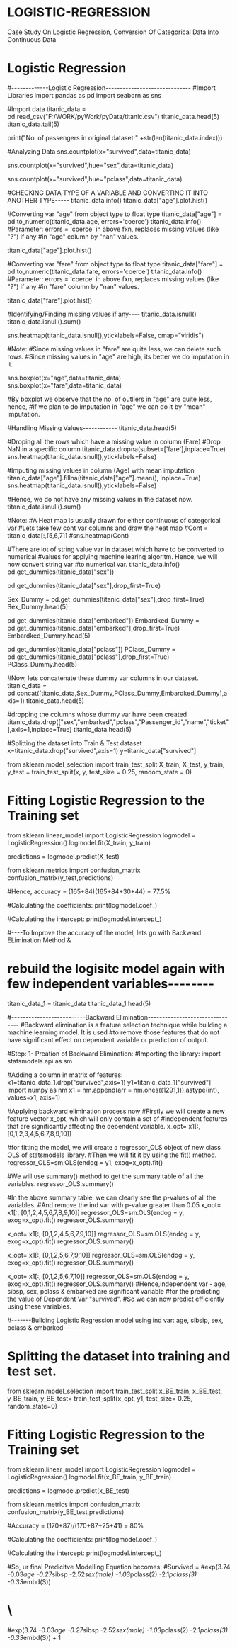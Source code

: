 # LOGISTIC-REGRESSION
Case Study On Logistic Regression, Conversion Of Categorical Data Into Continuous Data
# Logistic Regression

#-------------Logistic Regression------------------------------
#Import Libraries
import pandas as pd
import seaborn as sns

#Import data 
titanic_data = pd.read_csv("F:/WORK/pyWork/pyData/titanic.csv")
titanic_data.head(5)
titanic_data.tail(5)

print("No. of passengers in original dataset:" +str(len(titanic_data.index)))

#Analyzing Data
sns.countplot(x="survived",data=titanic_data)

sns.countplot(x="survived",hue="sex",data=titanic_data)

sns.countplot(x="survived",hue="pclass",data=titanic_data)

#CHECKING DATA TYPE OF A VARIABLE AND CONVERTING IT INTO ANOTHER TYPE-----
titanic_data.info()
titanic_data["age"].plot.hist()

#Converting var "age" from object type to float type
titanic_data["age"] = pd.to_numeric(titanic_data.age, errors='coerce')
titanic_data.info()
#Parameter: errors = 'coerce' in above fxn, replaces missing values (like "?") if any
#in "age" column by "nan" values.

titanic_data["age"].plot.hist()

#Converting var "fare" from object type to float type
titanic_data["fare"] = pd.to_numeric(titanic_data.fare, errors='coerce')
titanic_data.info()
#Parameter: errors = 'coerce' in above fxn, replaces missing values (like "?") if any
#in "fare" column by "nan" values.

titanic_data["fare"].plot.hist()

#Identifying/Finding missing values if any----
titanic_data.isnull()
titanic_data.isnull().sum()

sns.heatmap(titanic_data.isnull(),yticklabels=False, cmap="viridis")

#Note: 
#Since missing values in "fare" are quite less, we can delete such rows.
#Since missing values in "age" are high, its better we do imputation in it.

sns.boxplot(x="age",data=titanic_data)
sns.boxplot(x="fare",data=titanic_data)

#By boxplot we observe that the no. of outliers in "age" are quite less, hence,
#if we plan to do imputation in "age" we can do it by "mean" imputation.

#Handling Missing Values------------
titanic_data.head(5)

#Droping all the rows which have a missing value in column (Fare)
#Drop NaN in a specific column
titanic_data.dropna(subset=['fare'],inplace=True)
sns.heatmap(titanic_data.isnull(),yticklabels=False)

#Imputing missing values in column (Age) with mean imputation
titanic_data["age"].fillna(titanic_data["age"].mean(), inplace=True)
sns.heatmap(titanic_data.isnull(),yticklabels=False)

#Hence, we do not have any missing values in the dataset now.
titanic_data.isnull().sum()

#Note:
#A Heat map is usually drawn for either continuous of categorical var
#Lets take few cont var columns and draw the heat map
#Cont = titanic_data[:,[5,6,7]]
#sns.heatmap(Cont)

#There are lot of string value var in dataset which have to be converted to numerical
#values for applying machine learing algoritm. Hence, we will now convert string var 
#to numerical var.
titanic_data.info()
pd.get_dummies(titanic_data["sex"])

pd.get_dummies(titanic_data["sex"],drop_first=True)

Sex_Dummy = pd.get_dummies(titanic_data["sex"],drop_first=True)
Sex_Dummy.head(5)

pd.get_dummies(titanic_data["embarked"])
Embardked_Dummy = pd.get_dummies(titanic_data["embarked"],drop_first=True)
Embardked_Dummy.head(5)

pd.get_dummies(titanic_data["pclass"])
PClass_Dummy = pd.get_dummies(titanic_data["pclass"],drop_first=True)
PClass_Dummy.head(5)

#Now, lets concatenate these dummy var columns in our dataset.
titanic_data = pd.concat([titanic_data,Sex_Dummy,PClass_Dummy,Embardked_Dummy],axis=1)
titanic_data.head(5)

#dropping the columns whose dummy var have been created
titanic_data.drop(["sex","embarked","pclass","Passenger_id","name","ticket"],axis=1,inplace=True)
titanic_data.head(5)

#Splitting the dataset into Train & Test dataset
x=titanic_data.drop("survived",axis=1)
y=titanic_data["survived"]

from sklearn.model_selection import train_test_split
X_train, X_test, y_train, y_test = train_test_split(x, y, test_size = 0.25, random_state = 0)

# Fitting Logistic Regression to the Training set
from sklearn.linear_model import LogisticRegression
logmodel = LogisticRegression()
logmodel.fit(X_train, y_train)

predictions = logmodel.predict(X_test)

from sklearn.metrics import confusion_matrix
confusion_matrix(y_test,predictions)

#Hence, accuracy = (165+84)\(165+84+30+44) = 77.5%

#Calculating the coefficients:
print(logmodel.coef_)

#Calculating the intercept:
print(logmodel.intercept_)

#----To Improve the accuracy of the model, lets go with Backward ELimination Method &
# rebuild the logisitc model again with few independent variables--------
titanic_data_1 = titanic_data
titanic_data_1.head(5)

#--------------------------Backward Elimination--------------------------------
#Backward elimination is a feature selection technique while building a machine learning model. It is used
#to remove those features that do not have significant effect on dependent variable or prediction of output.

#Step: 1- Preation of Backward Elimination:
#Importing the library:
import statsmodels.api as sm

#Adding a column in matrix of features:
x1=titanic_data_1.drop("survived",axis=1)
y1=titanic_data_1["survived"]
import numpy as nm
x1 = nm.append(arr = nm.ones((1291,1)).astype(int), values=x1, axis=1)

#Applying backward elimination process now
#Firstly we will create a new feature vector x_opt, which will only contain a set of 
#independent features that are significantly affecting the dependent variable.
x_opt= x1[:, [0,1,2,3,4,5,6,7,8,9,10]]

#for fitting the model, we will create a regressor_OLS object of new class OLS of statsmodels library. 
#Then we will fit it by using the fit() method.
regressor_OLS=sm.OLS(endog = y1, exog=x_opt).fit()

#We will use summary() method to get the summary table of all the variables.
regressor_OLS.summary()

#In the above summary table, we can clearly see the p-values of all the variables. 
#And remove the ind var with p-value greater than 0.05
x_opt= x1[:, [0,1,2,4,5,6,7,8,9,10]]
regressor_OLS=sm.OLS(endog = y, exog=x_opt).fit()
regressor_OLS.summary()

x_opt= x1[:, [0,1,2,4,5,6,7,9,10]]
regressor_OLS=sm.OLS(endog = y, exog=x_opt).fit()
regressor_OLS.summary()

x_opt= x1[:, [0,1,2,5,6,7,9,10]]
regressor_OLS=sm.OLS(endog = y, exog=x_opt).fit()
regressor_OLS.summary()

x_opt= x1[:, [0,1,2,5,6,7,10]]
regressor_OLS=sm.OLS(endog = y, exog=x_opt).fit()
regressor_OLS.summary()
#Hence,independent var - age, sibsp, sex, pclass & embarked are significant variable 
#for the predicting the value of Dependent Var "survived".
#So we can now predict efficiently using these variables.

#-------Building Logistic Regression model using ind var: age, sibsip, sex, pclass & embarked--------  
# Splitting the dataset into training and test set.  
from sklearn.model_selection import train_test_split
x_BE_train, x_BE_test, y_BE_train, y_BE_test= train_test_split(x_opt, y1, test_size= 0.25, random_state=0)

# Fitting Logistic Regression to the Training set
from sklearn.linear_model import LogisticRegression
logmodel = LogisticRegression()
logmodel.fit(x_BE_train, y_BE_train)

predictions = logmodel.predict(x_BE_test)

from sklearn.metrics import confusion_matrix
confusion_matrix(y_BE_test,predictions)

#Accuracy = (170+87)/(170+87+25+41) = 80%

#Calculating the coefficients:
print(logmodel.coef_)

#Calculating the intercept:
print(logmodel.intercept_)

#So, ur final Predicitve Modelling Equation becomes:
#Survived = 
#exp(3.74 -0.03*age -0.27*sibsp -2.52*sex(male) -1.03*pclass(2) -2.1*pclass(3) -0.33*embd(S))
# \
#exp(3.74 -0.03*age -0.27*sibsp -2.52*sex(male) -1.03*pclass(2) -2.1*pclass(3) -0.33*embd(S)) + 1 
